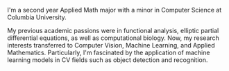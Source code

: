 I'm a second year Applied Math major with a minor in Computer Science at Columbia University.

My previous academic passions were in functional analysis, elliptic partial differential equations, as well as computational biology. Now, my research interests transferred to Computer Vision, Machine Learning, and Applied Mathematics. Particularly, I'm fascinated by the application of machine learning models in CV fields such as object detection and recognition.
